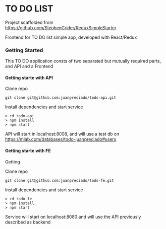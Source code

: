 # TO DO LIST

Project scaffolded from https://github.com/StephenGrider/ReduxSimpleStarter

Frontend for TO DO list simple app, developed with React/Redux

### Getting Started

This TO DO application consts of two separated but mutually required parts, and API and a Frontend

#### Getting starte with API

Clone repo
```
git clone git@github.com:juanpreciado/todo-api.git
```

Install dependencies and start service
```
> cd todo-api
> npm install
> npm start
```

API will start in  localhost:8008, and will use a test db on https://mlab.com/databases/todo-juanpreciado#users

#### Getting starte with FE

Getting

Clone repo
```
git clone git@github.com:juanpreciado/todo-fe.git
```

Install dependencies and start service
```
> cd todo-fe
> npm install
> npm start
```

Service will start on localhost:8080 and will use the API previously described as backend

